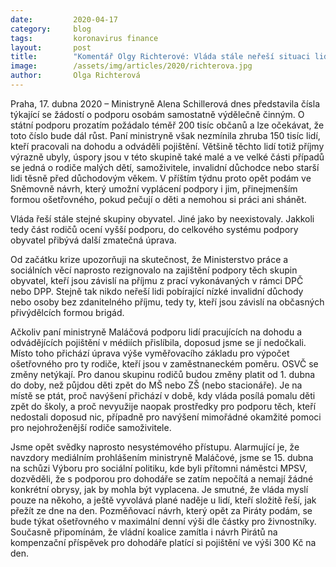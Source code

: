 ```yaml
---
date:         2020-04-17
category:     blog
tags:         koronavirus finance
layout:       post
title:        "Komentář Olgy Richterové: Vláda stále neřeší situaci lidí pracujících na dohodu"
image:        /assets/img/articles/2020/richterova.jpg
author:       Olga Richterová
--- 
```


 

Praha, 17. dubna 2020 – Ministryně Alena Schillerová dnes představila čísla týkající se žádostí o podporu osobám samostatně výdělečně činným. O státní podporu prozatím požádalo téměř 200 tisíc občanů a lze očekávat, že toto číslo bude dál růst. Paní ministryně však nezmínila zhruba 150 tisíc lidí, kteří pracovali na dohodu a odváděli pojištění. Většině těchto lidí totiž příjmy výrazně ubyly, úspory jsou v této skupině také malé a ve velké části případů se jedná o rodiče malých dětí, samoživitele, invalidní důchodce nebo starší lidi těsně před důchodovým věkem. V příštím týdnu proto opět podám ve Sněmovně návrh, který umožní vyplácení podpory i jim, přinejmenším formou ošetřovného, pokud pečují o děti a nemohou si práci ani shánět.

Vláda řeší stále stejné skupiny obyvatel. Jiné jako by neexistovaly. Jakkoli tedy část rodičů ocení vyšší podporu, do celkového systému podpory obyvatel přibývá další zmatečná úprava.

Od začátku krize upozorňuji na skutečnost, že Ministerstvo práce a sociálních věcí naprosto rezignovalo na zajištění podpory těch skupin obyvatel, kteří jsou závislí na příjmu z prací vykonávaných v rámci DPČ nebo DPP. Stejně tak nikdo neřeší lidi pobírající nízké invalidní důchody nebo osoby bez zdanitelného příjmu, tedy ty, kteří jsou závislí na občasných přivýdělcích formou brigád.

Ačkoliv paní ministryně Maláčová podporu lidí pracujících na dohodu a odvádějících pojištění v médiích přislíbila, doposud jsme se jí nedočkali. Místo toho přichází úprava výše vyměřovacího základu pro výpočet ošetřovného pro ty rodiče, kteří jsou v zaměstnaneckém poměru. OSVČ se změny netýkají. Pro danou skupinu rodičů budou změny platit od 1. dubna do doby, než půjdou děti zpět do MŠ nebo ZŠ (nebo stacionáře). Je na místě se ptát, proč navýšení přichází v době, kdy vláda posílá pomalu děti zpět do školy, a proč nevyužije naopak prostředky pro podporu těch, kteří nedostali doposud nic, případně pro navýšení mimořádné okamžité pomoci pro nejohroženější rodiče samoživitele.

Jsme opět svědky naprosto nesystémového přístupu. Alarmující je, že navzdory mediálním prohlášením ministryně Maláčové, jsme se 15. dubna na schůzi Výboru pro sociální politiku, kde byli přítomni náměstci MPSV, dozvěděli, že s podporou pro dohodáře se zatím nepočítá a nemají žádné konkrétní obrysy, jak by mohla být vyplacena. Je smutné, že vláda myslí pouze na někoho, a ještě vyvolává plané naděje u lidí, kteří složitě řeší, jak přežít ze dne na den. Pozměňovací návrh, který opět za Piráty podám, se bude týkat ošetřovného v maximální denní výši dle částky pro živnostníky. Současně připomínám, že vládní koalice zamítla i návrh Pirátů na kompenzační příspěvek pro dohodáře platící si pojištění ve výši 300 Kč na den.
